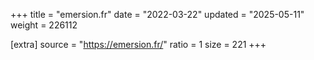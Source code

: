 +++
title = "emersion.fr"
date = "2022-03-22"
updated = "2025-05-11"
weight = 226112

[extra]
source = "https://emersion.fr/"
ratio = 1
size = 221
+++

